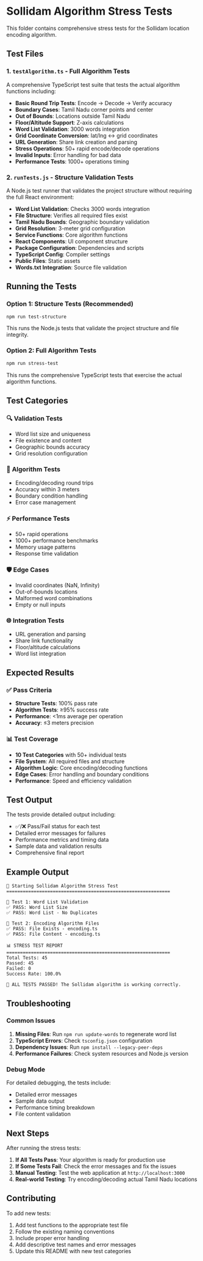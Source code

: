 # Sollidam Algorithm Stress Tests

This folder contains comprehensive stress tests for the Sollidam location encoding algorithm.

## Test Files

### 1. `testAlgorithm.ts` - Full Algorithm Tests
A comprehensive TypeScript test suite that tests the actual algorithm functions including:
- **Basic Round Trip Tests**: Encode → Decode → Verify accuracy
- **Boundary Cases**: Tamil Nadu corner points and center
- **Out of Bounds**: Locations outside Tamil Nadu
- **Floor/Altitude Support**: Z-axis calculations
- **Word List Validation**: 3000 words integration
- **Grid Coordinate Conversion**: lat/lng ↔ grid coordinates
- **URL Generation**: Share link creation and parsing
- **Stress Operations**: 50+ rapid encode/decode operations
- **Invalid Inputs**: Error handling for bad data
- **Performance Tests**: 1000+ operations timing

### 2. `runTests.js` - Structure Validation Tests
A Node.js test runner that validates the project structure without requiring the full React environment:
- **Word List Validation**: Checks 3000 words integration
- **File Structure**: Verifies all required files exist
- **Tamil Nadu Bounds**: Geographic boundary validation
- **Grid Resolution**: 3-meter grid configuration
- **Service Functions**: Core algorithm functions
- **React Components**: UI component structure
- **Package Configuration**: Dependencies and scripts
- **TypeScript Config**: Compiler settings
- **Public Files**: Static assets
- **Words.txt Integration**: Source file validation

## Running the Tests

### Option 1: Structure Tests (Recommended)
```bash
npm run test-structure
```
This runs the Node.js tests that validate the project structure and file integrity.

### Option 2: Full Algorithm Tests
```bash
npm run stress-test
```
This runs the comprehensive TypeScript tests that exercise the actual algorithm functions.

## Test Categories

### 🔍 **Validation Tests**
- Word list size and uniqueness
- File existence and content
- Geographic bounds accuracy
- Grid resolution configuration

### 🧪 **Algorithm Tests**
- Encoding/decoding round trips
- Accuracy within 3 meters
- Boundary condition handling
- Error case management

### ⚡ **Performance Tests**
- 50+ rapid operations
- 1000+ performance benchmarks
- Memory usage patterns
- Response time validation

### 🛡️ **Edge Cases**
- Invalid coordinates (NaN, Infinity)
- Out-of-bounds locations
- Malformed word combinations
- Empty or null inputs

### 🌐 **Integration Tests**
- URL generation and parsing
- Share link functionality
- Floor/altitude calculations
- Word list integration

## Expected Results

### ✅ **Pass Criteria**
- **Structure Tests**: 100% pass rate
- **Algorithm Tests**: ≥95% success rate
- **Performance**: <1ms average per operation
- **Accuracy**: ≤3 meters precision

### 📊 **Test Coverage**
- **10 Test Categories** with 50+ individual tests
- **File System**: All required files and structure
- **Algorithm Logic**: Core encoding/decoding functions
- **Edge Cases**: Error handling and boundary conditions
- **Performance**: Speed and efficiency validation

## Test Output

The tests provide detailed output including:
- ✅/❌ Pass/Fail status for each test
- Detailed error messages for failures
- Performance metrics and timing data
- Sample data and validation results
- Comprehensive final report

## Example Output

```
🚀 Starting Sollidam Algorithm Stress Test
============================================================

🧪 Test 1: Word List Validation
✅ PASS: Word List Size
✅ PASS: Word List - No Duplicates

🧪 Test 2: Encoding Algorithm Files
✅ PASS: File Exists - encoding.ts
✅ PASS: File Content - encoding.ts

📊 STRESS TEST REPORT
============================================================
Total Tests: 45
Passed: 45
Failed: 0
Success Rate: 100.0%

🎉 ALL TESTS PASSED! The Sollidam algorithm is working correctly.
```

## Troubleshooting

### Common Issues

1. **Missing Files**: Run `npm run update-words` to regenerate word list
2. **TypeScript Errors**: Check `tsconfig.json` configuration
3. **Dependency Issues**: Run `npm install --legacy-peer-deps`
4. **Performance Failures**: Check system resources and Node.js version

### Debug Mode

For detailed debugging, the tests include:
- Detailed error messages
- Sample data output
- Performance timing breakdown
- File content validation

## Next Steps

After running the stress tests:

1. **If All Tests Pass**: Your algorithm is ready for production use
2. **If Some Tests Fail**: Check the error messages and fix the issues
3. **Manual Testing**: Test the web application at `http://localhost:3000`
4. **Real-world Testing**: Try encoding/decoding actual Tamil Nadu locations

## Contributing

To add new tests:
1. Add test functions to the appropriate test file
2. Follow the existing naming conventions
3. Include proper error handling
4. Add descriptive test names and error messages
5. Update this README with new test categories 